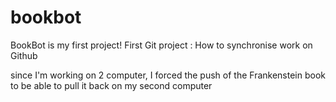 # bookbot
BookBot is my first project!
First Git project : How to synchronise work on Github


since I'm working on 2 computer, I forced the push of the Frankenstein book to be able to pull it back on my second computer
